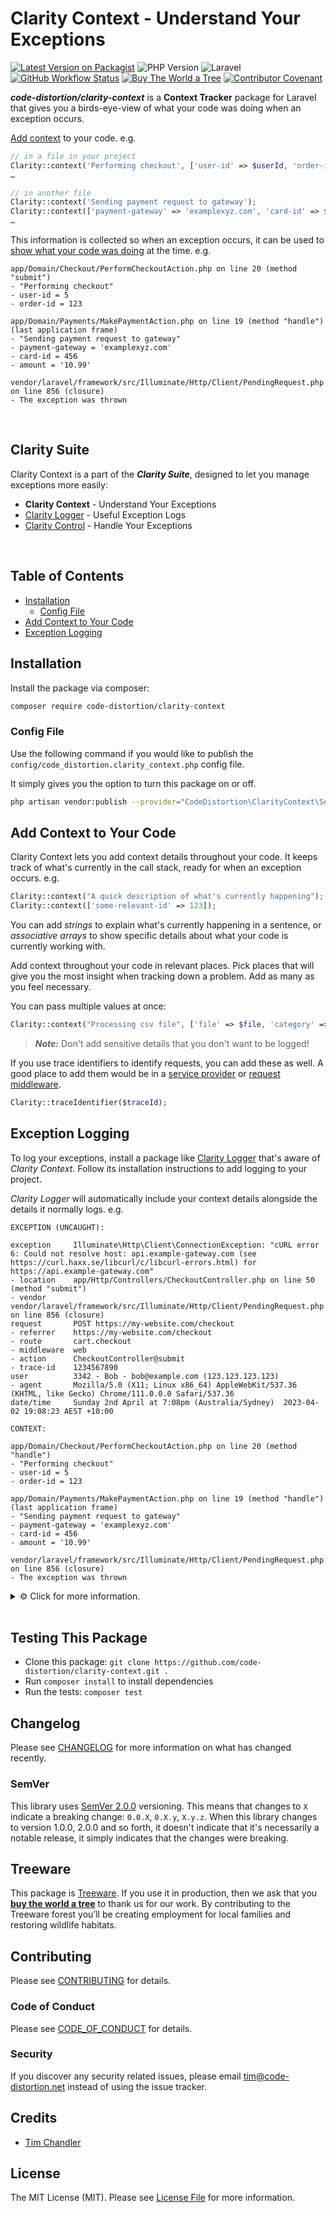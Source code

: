 # Clarity Context - Understand Your Exceptions

[![Latest Version on Packagist](https://img.shields.io/packagist/v/code-distortion/clarity-context.svg?style=flat-square)](https://packagist.org/packages/code-distortion/clarity-context)
![PHP Version](https://img.shields.io/badge/PHP-8.0%20to%208.3-blue?style=flat-square)
![Laravel](https://img.shields.io/badge/laravel-8%20to%2010-blue?style=flat-square)
[![GitHub Workflow Status](https://img.shields.io/github/actions/workflow/status/code-distortion/clarity-context/run-tests.yml?branch=master&style=flat-square)](https://github.com/code-distortion/clarity-context/actions)
[![Buy The World a Tree](https://img.shields.io/badge/treeware-%F0%9F%8C%B3-lightgreen?style=flat-square)](https://plant.treeware.earth/code-distortion/clarity-context)
[![Contributor Covenant](https://img.shields.io/badge/contributor%20covenant-v2.1%20adopted-ff69b4.svg?style=flat-square)](.github/CODE_OF_CONDUCT.md)

***code-distortion/clarity-context*** is a **Context Tracker** package for Laravel that gives you a birds-eye-view of what your code was doing when an exception occurs.

[Add context](#add-context-to-your-code) to your code. e.g.

``` php
// in a file in your project
Clarity::context('Performing checkout', ['user-id' => $userId, 'order-id' => $orderId]);
…
```

``` php
// in another file
Clarity::context('Sending payment request to gateway');
Clarity::context(['payment-gateway' => 'examplexyz.com', 'card-id' => $cardId, 'amount' => $amount]);
…
```

This information is collected so when an exception occurs, it can be used to [show what your code was doing](#exception-logging) at the time. e.g.

```
app/Domain/Checkout/PerformCheckoutAction.php on line 20 (method "submit")
- "Performing checkout"
- user-id = 5
- order-id = 123

app/Domain/Payments/MakePaymentAction.php on line 19 (method "handle") (last application frame)
- "Sending payment request to gateway"
- payment-gateway = 'examplexyz.com'
- card-id = 456
- amount = '10.99'

vendor/laravel/framework/src/Illuminate/Http/Client/PendingRequest.php on line 856 (closure)
- The exception was thrown
```



<br />



## Clarity Suite

Clarity Context is a part of the ***Clarity Suite***, designed to let you manage exceptions more easily:
- **Clarity Context** - Understand Your Exceptions
- [Clarity Logger](https://github.com/code-distortion/clarity-logger) - Useful Exception Logs
- [Clarity Control](https://github.com/code-distortion/clarity-control) - Handle Your Exceptions



<br />



## Table of Contents

- [Installation](#installation)
  - [Config File](#config-file)
- [Add Context to Your Code](#add-context-to-your-code)
- [Exception Logging](#exception-logging)



## Installation

Install the package via composer:

``` bash
composer require code-distortion/clarity-context
```



### Config File

Use the following command if you would like to publish the `config/code_distortion.clarity_context.php` config file.

It simply gives you the option to turn this package on or off.

``` bash
php artisan vendor:publish --provider="CodeDistortion\ClarityContext\ServiceProvider" --tag="config"
```



## Add Context to Your Code

Clarity Context lets you add context details throughout your code. It keeps track of what's currently in the call stack, ready for when an exception occurs. e.g.

``` php
Clarity::context("A quick description of what's currently happening");
Clarity::context(['some-relevant-id' => 123]);
```

You can add *strings* to explain what's currently happening in a sentence, or *associative arrays* to show specific details about what your code is currently working with.

Add context throughout your code in relevant places. Pick places that will give you the most insight when tracking down a problem. Add as many as you feel necessary.

You can pass multiple values at once:

``` php
Clarity::context("Processing csv file", ['file' => $file, 'category' => $categoryId]);
```

> ***Note:*** Don't add sensitive details that you don't want to be logged!

If you use trace identifiers to identify requests, you can add these as well. A good place to add them would be in a [service provider](https://laravel.com/docs/10.x/providers) or [request middleware](https://laravel.com/docs/10.x/middleware).

``` php
Clarity::traceIdentifier($traceId);
```



## Exception Logging

To log your exceptions, install a package like [Clarity Logger](https://github.com/code-distortion/clarity-logger) that's aware of *Clarity Context*. Follow its installation instructions to add logging to your project.

*Clarity Logger* will automatically include your context details alongside the details it normally logs. e.g.

```
EXCEPTION (UNCAUGHT):

exception     Illuminate\Http\Client\ConnectionException: "cURL error 6: Could not resolve host: api.example-gateway.com (see https://curl.haxx.se/libcurl/c/libcurl-errors.html) for https://api.example-gateway.com"
- location    app/Http/Controllers/CheckoutController.php on line 50 (method "submit")
- vendor      vendor/laravel/framework/src/Illuminate/Http/Client/PendingRequest.php on line 856 (closure)
request       POST https://my-website.com/checkout
- referrer    https://my-website.com/checkout
- route       cart.checkout
- middleware  web
- action      CheckoutController@submit
- trace-id    1234567890
user          3342 - Bob - bob@example.com (123.123.123.123)
- agent       Mozilla/5.0 (X11; Linux x86_64) AppleWebKit/537.36 (KHTML, like Gecko) Chrome/111.0.0.0 Safari/537.36
date/time     Sunday 2nd April at 7:08pm (Australia/Sydney)  2023-04-02 19:08:23 AEST +10:00

CONTEXT:

app/Domain/Checkout/PerformCheckoutAction.php on line 20 (method "handle")
- "Performing checkout"
- user-id = 5
- order-id = 123

app/Domain/Payments/MakePaymentAction.php on line 19 (method "handle") (last application frame)
- "Sending payment request to gateway"
- payment-gateway = 'examplexyz.com'
- card-id = 456
- amount = '10.99'

vendor/laravel/framework/src/Illuminate/Http/Client/PendingRequest.php on line 856 (closure)
- The exception was thrown
```

<details>
<summary>⚙️ Click for more information.</summary>



## Logging Exceptions (Advanced)

Clarity Context collects and manages the context details you've added to your code.

When an exception occurs, it builds a `CodeDistortion\ClarityContext\Context` object that can be used by the code doing the logging. This `Context` object contains the details you added (that were present in the call stack at the time).

If you'd like to handle the logging yourself, or are building a package to do so - this involves updating Laravel's [exception handler](https://laravel.com/docs/10.x/errors#the-exception-handler) `app/Exceptions/Handler.php` to use these `Context` values.

This section explains how to use this `Context` class.



### Obtaining the Context Object

Use `Clarity::getExceptionContext($e)` to access the `CodeDistortion\ClarityContext\Context` object built for that exception.

Then you can choose how to log the exception based on what's inside the `Context` object.

``` php
// app/Exceptions/Handler.php

namespace App\Exceptions;

use CodeDistortion\ClarityContext\Clarity; // <<<
use Illuminate\Foundation\Exceptions\Handler as ExceptionHandler;
use Throwable;

class Handler extends ExceptionHandler
{
    …

    /**
     * Register the exception handling callbacks for the application.
     */
    public function register(): void
    {
        $this->reportable(function (Throwable $e) {

            $context = Clarity::getExceptionContext($e); // <<<
            // … perform formatting and logging here
        });
    }
}
```



### The Context Object

The `Context` object includes a variety of details about the exception, including:

- the call stack / stack trace (based on `$e->getTrace()`, but with the file/line numbers shifted by one frame, so they make more sense),
- your context details, that were present in the call stack at the time the exception occurred,
- references to the location where the exception was thrown and caught.

``` php
$context->getException();           // the exception that was caught
$context->getChannels();            // the intended channels to log to
$context->getLevel();               // the intended reporting level (debug, … emergency)
$context->getDefault();             // the default value that will be returned
$context->getTraceIdentifiers();    // the trace identifiers
$context->getKnown();               // "known" issues associated with the exception
$context->hasKnown();               // whether the exception has "known" issues or not
$context->getReport();              // whether to trigger Laravel's report() method or not
$context->getRethrow();             // whether to rethrow, a closure to resolve it, or an exception itself to throw
$context->detailsAreWorthListing(); // whether details (other than those you can get by looking at the exception alone) are available

$stackTrace = $context->getStackTrace(); // the stack trace frames (most recent at the start)
$callStack = $context->getCallStack();   // the same as the stack trace, but in reverse
```



#### Stack Trace / Call Stack, and Frames

You can retrieve details about the call stack frames using `$context->getStackTrace()` or `$context->getCallStack()`. They contain objects representing each frame.

`getStackTrace()` contains the frames in order from most recent to oldest. `getCallStack()` is the same, except ordered from oldest to newest.

They also contain the following methods to help you find particular frames and meta information.

``` php
$stackTrace = $context->getStackTrace(); // or $context->getCallStack();

$stackTrace->getLastApplicationFrame();      // get the last application (i.e. non-vendor) frame
$stackTrace->getLastApplicationFrameIndex(); // get the index of the last application frame
$stackTrace->getExceptionThrownFrame();      // get the frame that threw the exception
$stackTrace->getExceptionThrownFrameIndex(); // get the index of the frame that threw the exception
$stackTrace->getExceptionCaughtFrame();      // get the frame that caught the exception
$stackTrace->getExceptionCaughtFrameIndex(); // get the index of the frame that caught the exception
$stackTrace->getMeta();                      // get the Meta objects - these represent the context details, amongst others
$stackTrace->getGroupedMeta();               // get the Meta objects grouped together in MetaGroups - see below
```

They are iterable, allowing them to be looped through.

You can retrieve the following details from the Frame objects inside:

``` php
$stackTrace = $context->getStackTrace(); // or $context->getCallStack();

foreach ($stackTrace as $frame) {
    $frame->getFile();                // the path to the file containing the code being run
    $frame->getProjectFile();         // the same file, but relative to the project-root's dir
    $frame->getLine();                // the relevant line number
    $frame->getFunction();            // the function or method being run at the time
    $frame->getClass();               // the class being used at the time
    $frame->getObject();              // the object instance being used at the time
    $frame->getType();                // the "type" ("::", "->")
    $frame->getArgs();                // the arguments the function or method was called with
    $frame->getMeta();                // retrieve the Meta objects, see below
    $frame->isApplicationFrame();     // is this an application (i.e. non-vendor) frame?
    $frame->isLastApplicationFrame(); // is this the last application frame (before the exception was thrown)?
    $frame->isVendorFrame();          // is this a vendor frame?
    $frame->isLastFrame();            // is this in the last frame in the (where the exception was thown)?
    $frame->exceptionWasThrownHere(); // was the exception thrown by this frame?
    $frame->exceptionWasCaughtHere(); // was the exception caught by this frame?
}
```

> ***Note:*** Some of the methods like `getFunction()`, `getClass()`, `getObject()` won't always return a value. It depends on the circumstance. See [PHP's debug_backtrace method](https://www.php.net/manual/en/function.debug-backtrace.php) for more details.



#### Meta Objects

There are 5 types of Meta objects:
- `ContextMeta` - when the application called `Clarity::context(…)` to add context details,
- `CallMeta` - when the Control package ran some code for the application (e.g. using `Control::run()`),
- `LastApplicationFrameMeta` - the location of the last application (i.e. non-vendor) frame,
- `ExceptionThrownMeta` - the location the exception was thrown,
- `ExceptionCaughtMeta` - the location the exception was caught.

You can retrieve the following details from the Meta objects:

``` php
// all Meta classes
$meta->getFile();        // the relevant file 
$meta->getProjectFile(); // the same file, but relative to the project-root's dir
$meta->getLine();        // the relevant line number
$meta->getFunction();    // the function or method being run at the time
$meta->getClass();       // the class being used at the time
$meta->getType();        // the "type" ("::", "->")
// ContextMeta only
$meta->getContext();     // the context array or sentence
// CallMeta only
$meta->wasCaughtHere();  // whether the excepton was caught here or not
$meta->getKnown();       // the "known" issues associated to the exception
```

There are several ways of retrieving Meta objects:

``` php
$context->getStackTrace()->getMeta(); // all the Meta objects, in stack trace order
$context->getCallStack()->getMeta();  // all the Meta objects, in call stack order
$frame->getMeta();                    // the Meta objects present in a particular frame
$metaGroup->getMeta();                // related Meta objects, grouped togther (see below)
```

Each of these methods accepts a meta-class string, or several of them, which limit the result. e.g.

``` php
$context->getStackTrace()->getMeta(ContextMeta::class); // only ContextMeta objects will be returned
```



#### MetaGroup Objects

When reporting the exception details, it's useful to group the Meta objects together. `MetaGroup` objects provide a way of grouping the Meta objects in a logical way.

The Meta objects within are related, i.e. in the same frame and on near-by lines.

``` php
$context->getStackTrace()->getMetaGroups();
$context->getCallStack()->getMetaGroups();
```

Each MetaGroup contains similar details to the `Frame` object.

``` php
$metaGroup->getFile();                    // the path to the file containing the code being run 
$metaGroup->getProjectFile();             // the same file, but relative to the project-root's dir
$metaGroup->getLine();                    // the relevant line number
$metaGroup->getFunction();                // the function or method being run at the time
$metaGroup->getClass();                   // the class being used at the time
$metaGroup->getType();                    // the "type" ("::", "->")
$metaGroup->getMeta();                    // the meta objects contained within
$metaGroup->isInApplicationFrame();       // is this in an application (i.e. non-vendor) frame?
$metaGroup->isInLastApplicationFrame();   // is this in the last application frame (before the exception was thrown)?
$metaGroup->isInVendorFrame();            // is this in a vendor frame?
$metaGroup->isInLastFrame();              // is this in the last frame (where the exception was thown)?
$metaGroup->exceptionThrownInThisFrame(); // is this in the frame the exception was thrown from?
$metaGroup->exceptionCaughtInThisFrame(); // is this in the frame the exception was caught in?
```



### Context Objects Without an Exception

You can generate a Context object arbitrarily, without needing an exception.

The Context object returned will contain the current context details, like it normally would.

``` php
$context = Clarity::buildContextHere();
```

</details>



<br />



## Testing This Package

- Clone this package: `git clone https://github.com/code-distortion/clarity-context.git .`
- Run `composer install` to install dependencies
- Run the tests: `composer test`



## Changelog

Please see [CHANGELOG](CHANGELOG.md) for more information on what has changed recently.



### SemVer

This library uses [SemVer 2.0.0](https://semver.org/) versioning. This means that changes to `X` indicate a breaking change: `0.0.X`, `0.X.y`, `X.y.z`. When this library changes to version 1.0.0, 2.0.0 and so forth, it doesn't indicate that it's necessarily a notable release, it simply indicates that the changes were breaking.



## Treeware

This package is [Treeware](https://treeware.earth). If you use it in production, then we ask that you [**buy the world a tree**](https://plant.treeware.earth/code-distortion/clarity-context) to thank us for our work. By contributing to the Treeware forest you’ll be creating employment for local families and restoring wildlife habitats.



## Contributing

Please see [CONTRIBUTING](.github/CONTRIBUTING.md) for details.



### Code of Conduct

Please see [CODE_OF_CONDUCT](.github/CODE_OF_CONDUCT.md) for details.



### Security

If you discover any security related issues, please email tim@code-distortion.net instead of using the issue tracker.



## Credits

- [Tim Chandler](https://github.com/code-distortion)



## License

The MIT License (MIT). Please see [License File](LICENSE.md) for more information.

